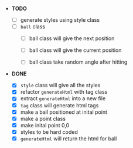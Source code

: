 - **TODO**

  - [ ] generate styles using style class
  - [ ] `ball` class
    - [ ] ball class will give the next position
    - [ ] ball class will give the current position
    - [ ] ball class take random angle after hitting


- **DONE**

  - [x] `style` class will give all the styles
  - [x] refactor `generateHtml` with tag class
  - [x] extract `generateHtml` into a new file
  - [x] `tag` class will generate html tags
  - [x] make a ball positioned at inital point
  - [x] make a point class
  - [x] make inital point 0,0
  - [x] styles to be hard coded
  - [x] `generateHtml` will return the html for ball